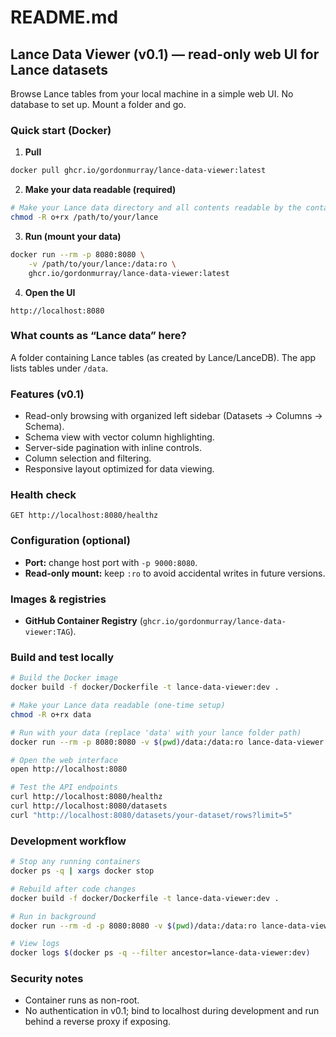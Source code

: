 

# README.md

## Lance Data Viewer (v0.1) — read-only web UI for Lance datasets

Browse Lance tables from your local machine in a simple web UI. No database to set up. Mount a folder and go.

### Quick start (Docker)

1. **Pull**

```bash
docker pull ghcr.io/gordonmurray/lance-data-viewer:latest
```

2. **Make your data readable (required)**

```bash
# Make your Lance data directory and all contents readable by the container
chmod -R o+rx /path/to/your/lance
```

3. **Run (mount your data)**

```bash
docker run --rm -p 8080:8080 \
    -v /path/to/your/lance:/data:ro \
    ghcr.io/gordonmurray/lance-data-viewer:latest
```

4. **Open the UI**

```
http://localhost:8080
```

### What counts as “Lance data” here?

A folder containing Lance tables (as created by Lance/LanceDB). The app lists tables under `/data`.

### Features (v0.1)

- Read-only browsing with organized left sidebar (Datasets → Columns → Schema).
- Schema view with vector column highlighting.
- Server-side pagination with inline controls.
- Column selection and filtering.
- Responsive layout optimized for data viewing.

### Health check

```
GET http://localhost:8080/healthz
```

### Configuration (optional)

- **Port:** change host port with `-p 9000:8080`.
- **Read-only mount:** keep `:ro` to avoid accidental writes in future versions.

### Images & registries

- **GitHub Container Registry** (`ghcr.io/gordonmurray/lance-data-viewer:TAG`).

### Build and test locally

```bash
# Build the Docker image
docker build -f docker/Dockerfile -t lance-data-viewer:dev .

# Make your Lance data readable (one-time setup)
chmod -R o+rx data

# Run with your data (replace 'data' with your lance folder path)
docker run --rm -p 8080:8080 -v $(pwd)/data:/data:ro lance-data-viewer:dev

# Open the web interface
open http://localhost:8080

# Test the API endpoints
curl http://localhost:8080/healthz
curl http://localhost:8080/datasets
curl "http://localhost:8080/datasets/your-dataset/rows?limit=5"
```

### Development workflow

```bash
# Stop any running containers
docker ps -q | xargs docker stop

# Rebuild after code changes
docker build -f docker/Dockerfile -t lance-data-viewer:dev .

# Run in background
docker run --rm -d -p 8080:8080 -v $(pwd)/data:/data:ro lance-data-viewer:dev

# View logs
docker logs $(docker ps -q --filter ancestor=lance-data-viewer:dev)
```

### Security notes

- Container runs as non-root.
- No authentication in v0.1; bind to localhost during development and run behind a reverse proxy if exposing.